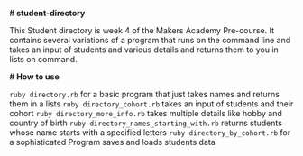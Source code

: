 **# student-directory**

This Student directory is week 4 of the Makers Academy Pre-course. It contains several variations of a program that runs on the command line and takes an input of students and various details and returns them to you in lists on command.


**# How to use**

```ruby directory.rb``` for a basic program that just takes names and returns them in a lists
```ruby directory_cohort.rb``` takes an input of students and their cohort
```ruby directory_more_info.rb``` takes multiple details like hobby and country of birth
```ruby directory_names_starting_with.rb``` returns students whose name starts with a specified letters
```ruby directory_by_cohort.rb``` for a sophisticated Program saves and loads students data





